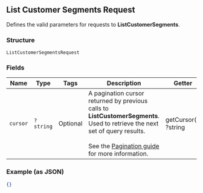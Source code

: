 ## List Customer Segments Request

Defines the valid parameters for requests to __ListCustomerSegments__.

### Structure

`ListCustomerSegmentsRequest`

### Fields

| Name | Type | Tags | Description | Getter | Setter |
|  --- | --- | --- | --- | --- | --- |
| `cursor` | `?string` | Optional | A pagination cursor returned by previous calls to __ListCustomerSegments__.<br>Used to retrieve the next set of query results.<br><br>See the [Pagination guide](https://developer.squareup.com/docs/docs/working-with-apis/pagination) for more information. | getCursor(): ?string | setCursor(?string cursor): void |

### Example (as JSON)

```json
{}
```

